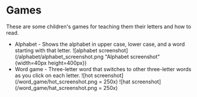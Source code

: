 # Games

These are some children's games for teaching them their letters and how to read.

- Alphabet - Shows the alphabet in upper case, lower case, and a word starting with that letter.
![alphabet screenshot](/alphabet/alphabet_screenshot.png "Alphabet screenshot" {width=40px height=400px})
- Word game - Three-letter word that switches to other three-letter words as you click on each letter.
![hot screenshot](/word_game/hot_screenshot.png = 250x)
![hat screenshot](/word_game/hat_screenshot.png = 250x)
